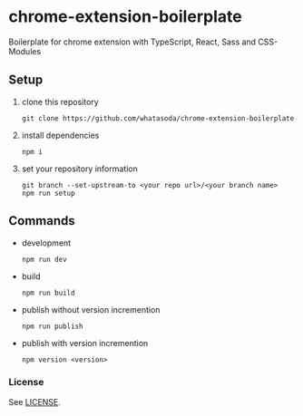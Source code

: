 # chrome-extension-boilerplate
Boilerplate for chrome extension with TypeScript, React, Sass and CSS-Modules

## Setup
1. clone this repository
    ```
    git clone https://github.com/whatasoda/chrome-extension-boilerplate
    ```
1. install dependencies
    ```
    npm i
    ```
1. set your repository information
    ```
    git branch --set-upstream-to <your repo url>/<your branch name>
    npm run setup
    ```

## Commands
- development
    ```
    npm run dev
    ```
- build
    ```
    npm run build
    ```
- publish without version incremention
    ```
    npm run publish
    ```
- publish with version incremention
    ```
    npm version <version>
    ```

### License

See [LICENSE](https://github.com/whatasoda/chrome-extension-boilerplate/blob/master/LICENSE).
